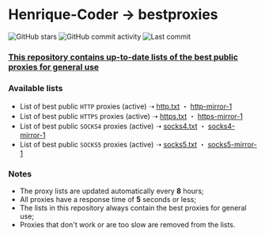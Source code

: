 # Henrique-Coder → bestproxies

![GitHub stars](https://img.shields.io/github/stars/Henrique-Coder/bestproxies.svg?style=social&label=GitHub%20stars)
![GitHub commit activity](https://img.shields.io/github/commit-activity/m/Henrique-Coder/bestproxies.svg?style=social&label=Commit%20activity)
![Last commit](https://img.shields.io/github/last-commit/Henrique-Coder/bestproxies.svg?style=social&label=Last%20commit)

### [This repository contains up-to-date lists of the best public proxies for general use](https://github.com/Henrique-Coder/bestproxies)

### Available lists

- List of best public `HTTP` proxies (active) ➝ [http.txt](https://raw.githubusercontent.com/Henrique-Coder/bestproxies/main/http.txt) ・ [http-mirror-1](https://cdn.jsdelivr.net/gh/Henrique-Coder/bestproxies/http.txt)
- List of best public `HTTPS` proxies (active) ➝ [https.txt](https://raw.githubusercontent.com/Henrique-Coder/bestproxies/main/https.txt) ・ [https-mirror-1](https://cdn.jsdelivr.net/gh/Henrique-Coder/bestproxies/https.txt)
- List of best public `SOCKS4` proxies (active) ➝ [socks4.txt](https://raw.githubusercontent.com/Henrique-Coder/bestproxies/main/socks4.txt) ・ [socks4-mirror-1](https://cdn.jsdelivr.net/gh/Henrique-Coder/bestproxies/socks4.txt)
- List of best public `SOCKS5` proxies (active) ➝ [socks5.txt](https://raw.githubusercontent.com/Henrique-Coder/bestproxies/main/socks5.txt) ・ [socks5-mirror-1](https://cdn.jsdelivr.net/gh/Henrique-Coder/bestproxies/socks5.txt)

### Notes

- The proxy lists are updated automatically every **8** hours;
- All proxies have a response time of **5** seconds or less;
- The lists in this repository always contain the best proxies for general use;
- Proxies that don't work or are too slow are removed from the lists.